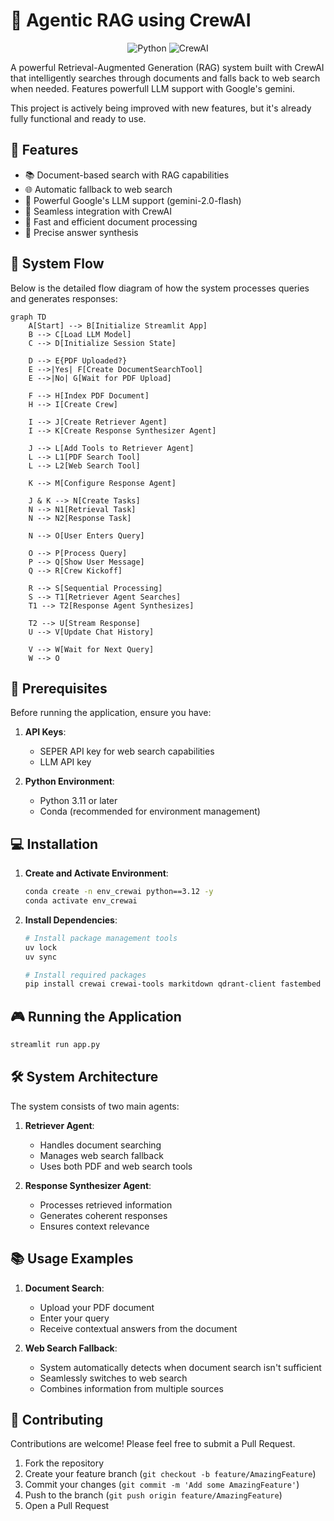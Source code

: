 
# 🤖 Agentic RAG using CrewAI

<div align="center">


![Python](https://img.shields.io/badge/python-v3.11+-blue.svg)
![CrewAI](https://img.shields.io/badge/CrewAI-Latest-green)


</div>
A powerful Retrieval-Augmented Generation (RAG) system built with CrewAI that intelligently searches through documents and falls back to web search when needed. Features powerfull LLM support with Google's gemini.



This project is actively being improved with new features, but it's already fully functional and ready to use.


## 🌟 Features

- 📚 Document-based search with RAG capabilities
- 🌐 Automatic fallback to web search
- 🤖 Powerful Google's LLM support (gemini-2.0-flash)
- 🔄 Seamless integration with CrewAI
- 💨 Fast and efficient document processing
- 🎯 Precise answer synthesis

## 🔄 System Flow

Below is the detailed flow diagram of how the system processes queries and generates responses:

```mermaid
graph TD
    A[Start] --> B[Initialize Streamlit App]
    B --> C[Load LLM Model]
    C --> D[Initialize Session State]
    
    D --> E{PDF Uploaded?}
    E -->|Yes| F[Create DocumentSearchTool]
    E -->|No| G[Wait for PDF Upload]
    
    F --> H[Index PDF Document]
    H --> I[Create Crew]
    
    I --> J[Create Retriever Agent]
    I --> K[Create Response Synthesizer Agent]
    
    J --> L[Add Tools to Retriever Agent]
    L --> L1[PDF Search Tool]
    L --> L2[Web Search Tool]
    
    K --> M[Configure Response Agent]
    
    J & K --> N[Create Tasks]
    N --> N1[Retrieval Task]
    N --> N2[Response Task]
    
    N --> O[User Enters Query]
    
    O --> P[Process Query]
    P --> Q[Show User Message]
    Q --> R[Crew Kickoff]
    
    R --> S[Sequential Processing]
    S --> T1[Retriever Agent Searches]
    T1 --> T2[Response Agent Synthesizes]
    
    T2 --> U[Stream Response]
    U --> V[Update Chat History]
    
    V --> W[Wait for Next Query]
    W --> O
```

## 🚀 Prerequisites

Before running the application, ensure you have:

1. **API Keys**:
   - SEPER API key for web search capabilities
   - LLM API key 

2. **Python Environment**:
   - Python 3.11 or later
   - Conda (recommended for environment management)

## 💻 Installation

1. **Create and Activate Environment**:
   ```bash
   conda create -n env_crewai python==3.12 -y
   conda activate env_crewai
   ```

2. **Install Dependencies**:
   ```bash
   # Install package management tools
   uv lock
   uv sync

   # Install required packages
   pip install crewai crewai-tools markitdown qdrant-client fastembed
   ```

## 🎮 Running the Application

  ```bash
  streamlit run app.py
  ```

## 🛠️ System Architecture

The system consists of two main agents:

1. **Retriever Agent**:
   - Handles document searching
   - Manages web search fallback
   - Uses both PDF and web search tools

2. **Response Synthesizer Agent**:
   - Processes retrieved information
   - Generates coherent responses
   - Ensures context relevance

## 📚 Usage Examples

1. **Document Search**:
   - Upload your PDF document
   - Enter your query
   - Receive contextual answers from the document

2. **Web Search Fallback**:
   - System automatically detects when document search isn't sufficient
   - Seamlessly switches to web search
   - Combines information from multiple sources

## 🤝 Contributing

Contributions are welcome! Please feel free to submit a Pull Request.

1. Fork the repository
2. Create your feature branch (`git checkout -b feature/AmazingFeature`)
3. Commit your changes (`git commit -m 'Add some AmazingFeature'`)
4. Push to the branch (`git push origin feature/AmazingFeature`)
5. Open a Pull Request


